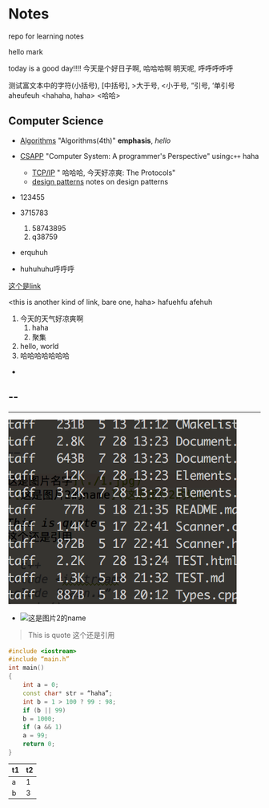# Notes

repo for learning notes

hello mark

today is a good day!!!!
今天是个好日子啊, 哈哈哈啊
明天呢, 呼呼呼呼呼

测试富文本中的字符(小括号), [中括号], >大于号, <小于号, “引号,  ‘单引号
aheufeuh <jfiaefiah>  <hahaha, haha> <哈哈>

## Computer Science  
- [Algorithms](./algorithms.md) "Algorithms(4th)" **emphasis**, *hello*
- [CSAPP](./csapp.md) "Computer System: A programmer's Perspective" using`c++` haha
    - [TCP/IP](./tcpip.md) " 哈哈哈, 今天好凉爽: The Protocols"
    - [design patterns](./designPattern.md) notes on design patterns

- 123455
- 3715783
	1. 58743895
	2. q38759
- erquhuh
- huhuhuhu呼呼呼

[这个是link](这个是link的address)

<this is another kind of link, bare one, haha>
hafuehfu <kkkkkk> afehuh

1. 今天的天气好凉爽啊
    1. haha
    2. 聚集
2. hello, world
3. 哈哈哈哈哈哈哈
-
--
---
----

![这是图片名字](./1.jpg)
- ![这是图片2的name](这是图片2的地址)

> This is quote
> 这个还是引用

``` c++
#include <iostream>
#include “main.h”
int main()
{
    int a = 0;
    const char* str = “haha”;
    int b = 1 > 100 ? 99 : 98;
    if (b || 99)
  	b = 1000;
    if (a && 1)
	a = 99;
    return 0;
}
```

| t1 | t2 |
| -- | -- |
| a  | 1  |
| b  | 3  |